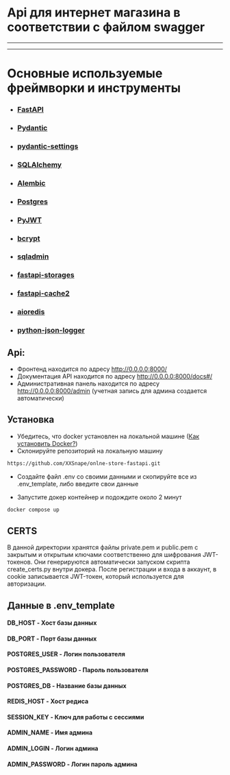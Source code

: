 # Api для интернет магазина в соответствии с файлом swagger
___

___
# Основные используемые фреймворки и инструменты

* ### [FastAPI](https://fastapi.tiangolo.com/)
* ### [Pydantic](https://docs.pydantic.dev/latest/)
* ### [pydantic-settings](https://docs.pydantic.dev/latest/concepts/pydantic_settings/)
* ### [SQLAlchemy](https://www.sqlalchemy.org/)
* ### [Alembic](https://alembic.sqlalchemy.org/en/latest/)
* ### [Postgres](https://www.postgresql.org/)
* ### [PyJWT](https://pypi.org/project/PyJWT/)
* ### [bcrypt](https://pypi.org/project/bcrypt/)
* ### [sqladmin](https://aminalaee.dev/sqladmin/)
* ### [fastapi-storages](https://aminalaee.dev/fastapi-storages/)
* ### [fastapi-cache2](https://pypi.org/project/fastapi-cache2/)
* ### [aioredis](https://aioredis.readthedocs.io/en/latest/)
* ### [python-json-logger](https://pypi.org/project/python-json-logger/)

## Api:
* Фронтенд находится по адресу http://0.0.0.0:8000/
* Документация API находится по адресу http://0.0.0.0:8000/docs#/
* Административная панель находится по адресу http://0.0.0.0:8000/admin (учетная запись для админа создается автоматически)


## Установка

* Убедитесь, что docker установлен на локальной машине ([Как установить Docker?](https://docs.docker.com/get-started/get-docker/))
* Склонируйте репозиторий на локальную машину
```sh
https://github.com/XXSnape/onlne-store-fastapi.git
```

* Создайте файл .env co своими данными и скопируйте все из .env_template,
либо введите свои данные

* Запустите докер контейнер и подождите около 2 минут
```sh
docker compose up
```

## CERTS
В данной директории хранятся файлы private.pem и public.pem с 
закрытым и открытым ключами соответственно для шифрования JWT-токенов. 
Они генерируются автоматически запуском скрипта create_certs.py внутри докера.
После регистрации и входа в аккаунт, в cookie записывается JWT-токен, который используется
для авторизации.

## Данные в .env_template

#### DB_HOST - Хост базы данных
#### DB_PORT - Порт базы данных
#### POSTGRES_USER - Логин пользователя 
#### POSTGRES_PASSWORD - Пароль пользователя
#### POSTGRES_DB - Название базы данных

#### REDIS_HOST - Хост редиса

#### SESSION_KEY - Ключ для работы с сессиями

#### ADMIN_NAME - Имя админа
#### ADMIN_LOGIN - Логин админа
#### ADMIN_PASSWORD - Логин пароль админа

